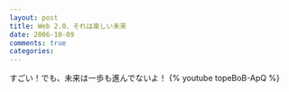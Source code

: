```yaml
---
layout: post
title: Web 2.0、それは楽しい未来
date: 2006-10-09
comments: true
categories:
---
```



すごい！でも、未来は一歩も進んでないよ！
{% youtube topeBoB-ApQ %}

[](http://www.leobridlefilms.co.uk/index.html)
